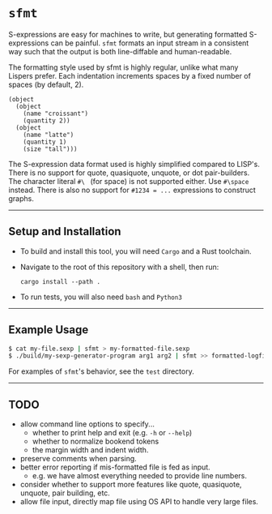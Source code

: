 # `sfmt`

S-expressions are easy for machines to write, but generating formatted S-expressions can be painful.
`sfmt` formats an input stream in a consistent way such that the output is both line-diffable and human-readable.

The formatting style used by sfmt is highly regular, unlike what many Lispers prefer. Each indentation increments spaces
by a fixed number of spaces (by default, 2).

```sexp
(object 
  (object
    (name "croissant")
    (quantity 2))
  (object
    (name "latte")
    (quantity 1)
    (size "tall")))
```

The S-expression data format used is highly simplified compared to LISP's.
There is no support for quote, quasiquote, unquote, or dot pair-builders.
The character literal `#\ ` (for space) is not supported either. Use `#\space` instead.
There is also no support for `#1234 = ...` expressions to construct graphs.

---

## Setup and Installation

- To build and install this tool, you will need `Cargo` and a Rust toolchain.
- Navigate to the root of this repository with a shell, then run:

  ```
  cargo install --path .
  ```
- To run tests, you will also need `bash` and `Python3`

---

## Example Usage

```bash
$ cat my-file.sexp | sfmt > my-formatted-file.sexp
$ ./build/my-sexp-generator-program arg1 arg2 | sfmt >> formatted-logfile.sexp
```

For examples of `sfmt`'s behavior, see the `test` directory.

---

## TODO
- allow command line options to specify...
  - whether to print help and exit (e.g. `-h` or `--help`)
  - whether to normalize bookend tokens
  - the margin width and indent width.
- preserve comments when parsing.
- better error reporting if mis-formatted file is fed as input.
  - e.g. we have almost everything needed to provide line numbers.
- consider whether to support more features like quote, quasiquote, unquote, pair building, etc.
- allow file input, directly map file using OS API to handle very large files.
